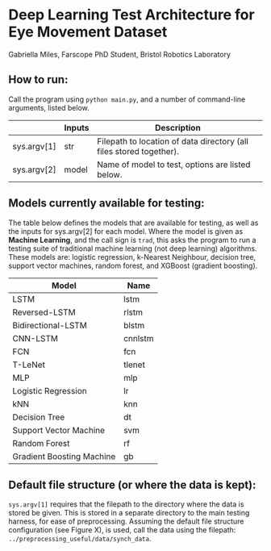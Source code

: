 # Deep Learning Test Architecture for Eye Movement Dataset

Gabriella Miles, Farscope PhD Student, Bristol Robotics Laboratory

## How to run:

Call the program using ``python main.py``, and a number of command-line arguments, listed below.

|             | Inputs | Description                                                         |
| ----------- | ------ | ------------------------------------------------------------------- |
| sys.argv[1] |  str   | Filepath to location of data directory (all files stored together). |
| sys.argv[2] | model  | Name of model to test, options are listed below.                    |

## Models currently available for testing:

The table below defines the models that are available for testing, as well as the inputs for sys.argv[2] for each model. Where the model is given as **Machine Learning**, and the call sign is ``trad``, this asks the program to run a testing suite of traditional machine learning (not deep learning) algorithms. These models are: logistic regression, k-Nearest Neighbour, decision tree, support vector machines, random forest, and XGBoost (gradient boosting). 

| Model                     | Name    |
| ------------------------- | ------- |
| LSTM                      | lstm    |
| Reversed-LSTM             | rlstm   | 
| Bidirectional-LSTM        | blstm   |
| CNN-LSTM                  | cnnlstm |
| FCN                       | fcn     |
| T-LeNet                   | tlenet  |
| MLP                       | mlp     | 
| Logistic Regression       | lr      |
| kNN                       | knn     |
| Decision Tree             | dt      |
| Support Vector Machine    | svm     |
| Random Forest             | rf      |
| Gradient Boosting Machine | gb      |

## Default file structure (or where the data is kept):

``sys.argv[1]`` requires that the filepath to the directory where the data is stored be given. This is stored in a separate directory to the main testing harness, for ease of preprocessing. Assuming the default file structure configuration (see Figure X), is used, call the data using the filepath: ``../preprocessing_useful/data/synch_data``.

